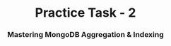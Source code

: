<h1 align='center'>Practice Task - 2</h1>
<h3 align='center'>Mastering MongoDB Aggregation & Indexing</h3>
